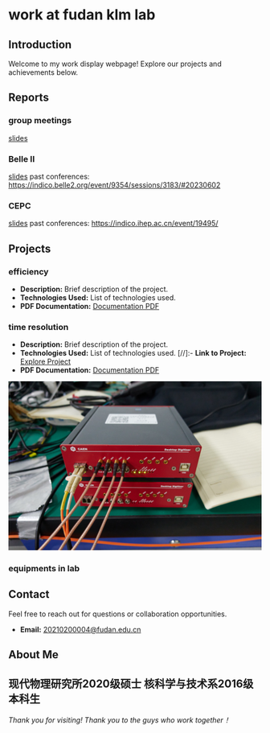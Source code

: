 # work at fudan klm lab

## Introduction
Welcome to my work display webpage! Explore our projects and achievements below.

## Reports 
### group meetings
[slides](http://192.168.31.167/zhanghy/KLMlab/src/branch/main/GroupMeeting)
### Belle II
[slides](http://192.168.31.167/zhanghy/KLMlab/src/branch/main/reports_Belle2)
past conferences:
<https://indico.belle2.org/event/9354/sessions/3183/#20230602>
### CEPC
[slides](http://192.168.31.167/zhanghy/KLMlab/src/branch/main/reports_CEPC)
past conferences:
<https://indico.ihep.ac.cn/event/19495/>
## Projects

### efficiency
- **Description:** Brief description of the project.
- **Technologies Used:** List of technologies used.
- **PDF Documentation:** [Documentation PDF](http://192.168.31.167/zhanghy/KLMlab/src/branch/main/GroupMeeting)

### time resolution
- **Description:** Brief description of the project.
- **Technologies Used:** List of technologies used.
[//]:- **Link to Project:** [Explore Project](#)
- **PDF Documentation:** [Documentation PDF](http://192.168.31.167/zhanghy/KLMlab/src/branch/main/GroupMeeting)

![Project Image](./zhanghy_figs/DT5725.jpg)

### equipments in lab

## Contact
Feel free to reach out for questions or collaboration opportunities.
- **Email:** 20210200004@fudan.edu.cn

## About Me
现代物理研究所2020级硕士
核科学与技术系2016级本科生
---

*Thank you for visiting!*
*Thank you to the guys who work together！*

